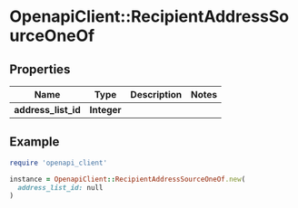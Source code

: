 # OpenapiClient::RecipientAddressSourceOneOf

## Properties

| Name | Type | Description | Notes |
| ---- | ---- | ----------- | ----- |
| **address_list_id** | **Integer** |  |  |

## Example

```ruby
require 'openapi_client'

instance = OpenapiClient::RecipientAddressSourceOneOf.new(
  address_list_id: null
)
```

